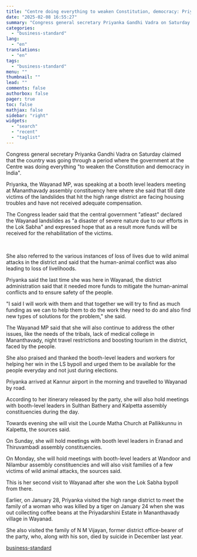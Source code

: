 ```yaml
---
title: "Centre doing everything to weaken Constitution, democracy: Priyanka Gandhi"
date: "2025-02-08 16:55:27"
summary: "Congress general secretary Priyanka Gandhi Vadra on Saturday claimed that the country was going through a period where the government at the Centre was doing everything \"to weaken the Constitution and democracy in India\". Priyanka, the Wayanad MP, was speaking at a booth level leaders meeting at Mananthavady assembly constituency..."
categories:
  - "business-standard"
lang:
  - "en"
translations:
  - "en"
tags:
  - "business-standard"
menu: ""
thumbnail: ""
lead: ""
comments: false
authorbox: false
pager: true
toc: false
mathjax: false
sidebar: "right"
widgets:
  - "search"
  - "recent"
  - "taglist"
---
```


Congress general secretary Priyanka Gandhi Vadra on Saturday claimed that the country was going through a period where the government at the Centre was doing everything "to weaken the Constitution and democracy in India".

Priyanka, the Wayanad MP, was speaking at a booth level leaders meeting at Mananthavady assembly constituency here where she said that till date victims of the landslides that hit the high range district are facing housing troubles and have not received adequate compensation.

The Congress leader said that the central government "atleast" declared the Wayanad landslides as "a disaster of severe nature due to our efforts in the Lok Sabha" and expressed hope that as a result more funds will be received for the rehabilitation of the victims.

 

She also referred to the various instances of loss of lives due to wild animal attacks in the district and said that the human-animal conflict was also leading to loss of livelihoods.

Priyanka said the last time she was here in Wayanad, the district administration said that it needed more funds to mitigate the human-animal conflicts and to ensure safety of the people.

"I said I will work with them and that together we will try to find as much funding as we can to help them to do the work they need to do and also find new types of solutions for the problem," she said.

The Wayanad MP said that she will also continue to address the other issues, like the needs of the tribals, lack of medical college in Mananthavady, night travel restrictions and boosting tourism in the district, faced by the people.

She also praised and thanked the booth-level leaders and workers for helping her win in the LS bypoll and urged them to be available for the people everyday and not just during elections.

Priyanka arrived at Kannur airport in the morning and travelled to Wayanad by road.

According to her itinerary released by the party, she will also hold meetings with booth-level leaders in Sulthan Bathery and Kalpetta assembly constituencies during the day.

Towards evening she will visit the Lourde Matha Church at Pallikkunnu in Kalpetta, the sources said.

On Sunday, she will hold meetings with booth level leaders in Eranad and Thiruvambadi assembly constituencies.

On Monday, she will hold meetings with booth-level leaders at Wandoor and Nilambur assembly constituencies and will also visit families of a few victims of wild animal attacks, the sources said.

This is her second visit to Wayanad after she won the Lok Sabha bypoll from there.

Earlier, on January 28, Priyanka visited the high range district to meet the family of a woman who was killed by a tiger on January 24 when she was out collecting coffee beans at the Priyadarshini Estate in Mananthavady village in Wayanad.

She also visited the family of N M Vijayan, former district office-bearer of the party, who, along with his son, died by suicide in December last year.

[business-standard](https://www.business-standard.com/politics/centre-doing-everything-to-weaken-constitution-democracy-priyanka-gandhi-125020800656_1.html)
